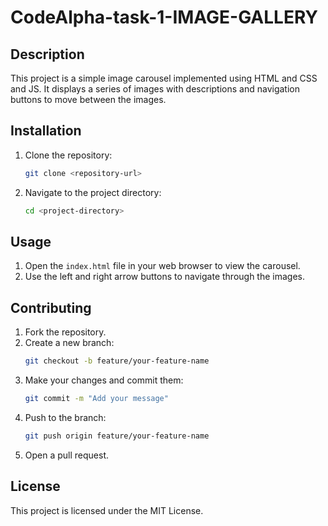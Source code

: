 # CodeAlpha-task-1-IMAGE-GALLERY

## Description
This project is a simple image carousel implemented using HTML and CSS and JS. It displays a series of images with descriptions and navigation buttons to move between the images.

## Installation
1. Clone the repository:
    ```sh
    git clone <repository-url>
    ```
2. Navigate to the project directory:
    ```sh
    cd <project-directory>
    ```

## Usage
1. Open the `index.html` file in your web browser to view the carousel.
2. Use the left and right arrow buttons to navigate through the images.

## Contributing
1. Fork the repository.
2. Create a new branch:
    ```sh
    git checkout -b feature/your-feature-name
    ```
3. Make your changes and commit them:
    ```sh
    git commit -m "Add your message"
    ```
4. Push to the branch:
    ```sh
    git push origin feature/your-feature-name
    ```
5. Open a pull request.

## License
This project is licensed under the MIT License.
